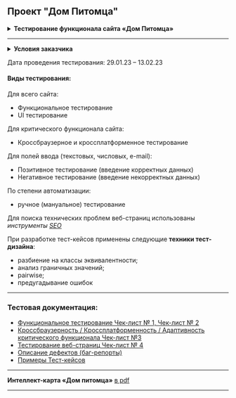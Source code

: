 ## Проект "Дом Питомца"
<details>
<summary><b>Тестирование функционала сайта «Дом Питомца»</b> </summary>
 <p><blockquote>Данный сайт предназначен для размещения объявлений о бездомных животных</blockquote></p>
</details>
<hr>
<details>
<summary><b>Условия заказчика</b> </summary>
 <p><blockquote>1. Выполнить тестирование в соответствии с требованиями.<br>
   2. Предоставить следующие артефакты тестирования: Чек-листы, Тест-кейсы, Список багов.<br>
   3. Тест-кейсы и баги должны быть оформлены по внутренним стандартам заказчика</blockquote></p>
</details>

Дата проведения тестирования: 29.01.23 – 13.02.23

#### **Виды тестирования:**

Для всего сайта:
- Функциональное тестирование
- UI тестирование
  
Для критического функционала сайта:
- Кроссбраузерное и кроссплатформенное тестирование

Для полей ввода (текстовых, числовых, e-mail):
- Позитивное тестирование (введение корректных данных)
- Негативное тестирование (введение некорректных данных)

По степени автоматизации:
- ручное (мануальное) тестирование 

Для поиска технических проблем веб-страниц использованы _инструменты_ [_SEO_](https://pingler.com/seo-tools/)

При разработке тест-кейсов применены следующие **техники тест-дизайна**:
- разбиение на классы эквивалентности;
- анализ граничных значений;
- pairwise;
- предугадывание ошибок
<hr>

### Тестовая документация:
- [Функциональное тестирование Чек-лист № 1, Чек-лист № 2](https://github.com/Elena-Belova/Project-Pet-Home/blob/5ba15168b492b1020f5b115408d9bb52955acce5/1.%20%D0%9F%D1%80%D0%BE%D0%B5%D0%BA%D1%82.%20%D0%94%D0%BE%D0%BC%20%D0%9F%D0%B8%D1%82%D0%BE%D0%BC%D1%86%D0%B0%20%D0%A7%D0%B5%D0%BA-%D0%BB%D0%B8%D1%81%D1%82%20%E2%84%961%2C%202.pdf)
- [Кроссбраузерность / Кроссплатформенность / Адаптивность критического функционала Чек-лист №3](https://github.com/Elena-Belova/Project-Pet-Home/blob/5ba15168b492b1020f5b115408d9bb52955acce5/2.%20%D0%9F%D1%80%D0%BE%D0%B5%D0%BA%D1%82.%20%D0%94%D0%BE%D0%BC%20%D0%9F%D0%B8%D1%82%D0%BE%D0%BC%D1%86%D0%B0%20%D0%A7%D0%B5%D0%BA-%D0%BB%D0%B8%D1%81%D1%82%20%E2%84%963.pdf)
- [Тестирование веб-страниц Чек-лист № 4](https://github.com/Elena-Belova/Project-Pet-Home/blob/5ba15168b492b1020f5b115408d9bb52955acce5/3.%20%D0%9F%D1%80%D0%BE%D0%B5%D0%BA%D1%82.%20%D0%94%D0%BE%D0%BC%20%D0%9F%D0%B8%D1%82%D0%BE%D0%BC%D1%86%D0%B0%20%D0%A7%D0%B5%D0%BA-%D0%BB%D0%B8%D1%81%D1%82%20%E2%84%964.pdf)
- [Описание дефектов (баг-репорты)](https://github.com/Elena-Belova/Project-Pet-Home/blob/5ba15168b492b1020f5b115408d9bb52955acce5/4.%20%D0%9F%D1%80%D0%BE%D0%B5%D0%BA%D1%82.%20%D0%94%D0%BE%D0%BC%20%D0%9F%D0%B8%D1%82%D0%BE%D0%BC%D1%86%D0%B0%20%D0%91%D0%B0%D0%B3-%D1%80%D0%B5%D0%BF%D0%BE%D1%80%D1%82%D1%8B.pdf)
- [Примеры Тест-кейсов](https://github.com/Elena-Belova/Project-Pet-Home/blob/5ba15168b492b1020f5b115408d9bb52955acce5/5.%20%D0%9F%D1%80%D0%BE%D0%B5%D0%BA%D1%82.%20%D0%94%D0%BE%D0%BC%20%D0%9F%D0%B8%D1%82%D0%BE%D0%BC%D1%86%D0%B0%20%D0%A2%D0%B5%D1%81%D1%82-%D0%BA%D0%B5%D0%B9%D1%81%D1%8B.pdf)
<hr>

**Интеллект-карта «Дом питомца»** [в pdf](https://github.com/Elena-Belova/Project-Pet-Home/blob/5ba15168b492b1020f5b115408d9bb52955acce5/%D0%98%D0%9A%D0%B0%D1%80%D1%82%D0%B0.%20%D0%94%D0%BE%D0%BC%20%D0%9F%D0%B8%D1%82%D0%BE%D0%BC%D1%86%D0%B0.pdf)


<hr>
